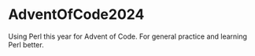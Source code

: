 # AdventOfCode2024
Using Perl this year for Advent of Code. For general practice and learning Perl better. 
